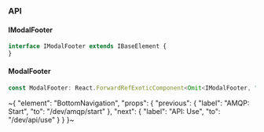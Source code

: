 

### API

#### IModalFooter

```ts
interface IModalFooter extends IBaseElement {
}
```

#### ModalFooter

```ts
const ModalFooter: React.ForwardRefExoticComponent<Omit<IModalFooter, "ref"> & React.RefAttributes<unknown>>;
```

~{
  "element": "BottomNavigation",
  "props": {
    "previous": {
      "label": "AMQP: Start",
      "to": "/dev/amqp/start"
    },
    "next": {
      "label": "API: Use",
      "to": "/dev/api/use"
    }
  }
}~
